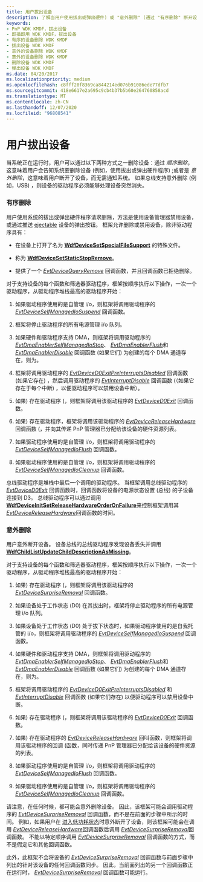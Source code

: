 ```yaml
---
title: 用户拔出设备
description: 了解当用户使用拔出或弹出硬件) 或 "意外删除" (通过 "有序删除" 断开设备时发生的情况。
keywords:
- PnP WDK KMDF，拔出设备
- 即插即用 WDK KMDF，拔出设备
- 有序的设备删除 WDK KMDF
- 拔出设备 WDK KMDF
- 意外的设备删除 WDK KMDF
- 意外的设备删除 WDK KMDF
- 删除设备 WDK KMDF
- 弹出设备 WDK KMDF
ms.date: 04/20/2017
ms.localizationpriority: medium
ms.openlocfilehash: c8fff20f8369ca844214ed076b91086ede77dfb7
ms.sourcegitcommit: 418e6617e2a695c9cb4b37b5b60e264760858acd
ms.translationtype: MT
ms.contentlocale: zh-CN
ms.lasthandoff: 12/07/2020
ms.locfileid: "96808541"
---
```

# <a name="a-user-unplugs-a-device"></a>用户拔出设备


当系统正在运行时，用户可以通过以下两种方式之一删除设备：通过 *顺序删除*，这意味着用户会告知系统要删除设备 (例如，使用拔出或弹出硬件程序) ;或者是 *意外删除*，这意味着用户断开了设备，而无需通知系统。 如果总线支持意外删除 (例如，USB) ，则设备的驱动程序必须能够处理设备突然消失。

### <a name="orderly-removal"></a><a href="" id="orderly-removal"></a> 有序删除

用户使用系统的拔出或弹出硬件程序请求删除，方法是使用设备管理器禁用设备，或通过推送 [ejectable](supporting-ejectable-devices.md) 设备的弹出按钮。 框架允许删除或禁用设备，除非驱动程序具有：

-   在设备上打开了名为 [**WdfDeviceSetSpecialFileSupport**](/windows-hardware/drivers/ddi/wdfdevice/nf-wdfdevice-wdfdevicesetspecialfilesupport) 的特殊文件。

-   称为 [**WdfDeviceSetStaticStopRemove**](/windows-hardware/drivers/ddi/wdfdevice/nf-wdfdevice-wdfdevicesetstaticstopremove)。

-   提供了一个 [*EvtDeviceQueryRemove*](/windows-hardware/drivers/ddi/wdfdevice/nc-wdfdevice-evt_wdf_device_query_remove) 回调函数，并且回调函数已拒绝删除。

对于支持设备的每个函数和筛选器驱动程序，框架按顺序执行以下操作，一次一个驱动程序，从驱动程序堆栈最高的驱动程序开始：

1.  如果驱动程序使用的是自管理 i/o，则框架将调用驱动程序的 [*EvtDeviceSelfManagedIoSuspend*](/windows-hardware/drivers/ddi/wdfdevice/nc-wdfdevice-evt_wdf_device_self_managed_io_suspend) 回调函数。

2.  框架将停止驱动程序的所有电源管理 i/o 队列。

3.  如果硬件和驱动程序支持 DMA，则框架将调用驱动程序的 [*EvtDmaEnablerSelfManagedIoStop*](/windows-hardware/drivers/ddi/wdfdmaenabler/nc-wdfdmaenabler-evt_wdf_dma_enabler_selfmanaged_io_stop)、 [*EvtDmaEnablerFlush*](/windows-hardware/drivers/ddi/wdfdmaenabler/nc-wdfdmaenabler-evt_wdf_dma_enabler_flush)和 [*EvtDmaEnablerDisable*](/windows-hardware/drivers/ddi/wdfdmaenabler/nc-wdfdmaenabler-evt_wdf_dma_enabler_disable) 回调函数 (如果它们) 为创建的每个 DMA 通道存在，则为。

4.  框架将调用驱动程序的 [*EvtDeviceD0ExitPreInterruptsDisabled*](/windows-hardware/drivers/ddi/wdfdevice/nc-wdfdevice-evt_wdf_device_d0_exit_pre_interrupts_disabled) 回调函数 (如果它存在) ，然后调用驱动程序的 [*EvtInterruptDisable*](/windows-hardware/drivers/ddi/wdfinterrupt/nc-wdfinterrupt-evt_wdf_interrupt_disable) 回调函数 (（如果它存在于每个中断) ，以便驱动程序可以禁用设备中断）。

5.  如果) 存在驱动程序 (，则框架将调用该驱动程序的 [*EvtDeviceD0Exit*](/windows-hardware/drivers/ddi/wdfdevice/nc-wdfdevice-evt_wdf_device_d0_exit) 回调函数。

6.  如果) 存在驱动程序，框架将调用该驱动程序的 [*EvtDeviceReleaseHardware*](/windows-hardware/drivers/ddi/wdfdevice/nc-wdfdevice-evt_wdf_device_release_hardware) 回调函数 (，并向其传递 PnP 管理器已分配给该设备的硬件资源列表。

7.  如果驱动程序使用的是自管理 i/o，则框架将调用驱动程序的 [*EvtDeviceSelfManagedIoFlush*](/windows-hardware/drivers/ddi/wdfdevice/nc-wdfdevice-evt_wdf_device_self_managed_io_flush) 回调函数。

8.  如果驱动程序使用的是自管理 i/o，则框架将调用驱动程序的 [*EvtDeviceSelfManagedIoCleanup*](/windows-hardware/drivers/ddi/wdfdevice/nc-wdfdevice-evt_wdf_device_self_managed_io_cleanup) 回调函数。

总线驱动程序是堆栈中最后一个调用的驱动程序。 当框架调用总线驱动程序的 [*EvtDeviceD0Exit*](/windows-hardware/drivers/ddi/wdfdevice/nc-wdfdevice-evt_wdf_device_d0_exit) 回调函数时，回调函数将设备的电源状态设置 (总线) 的子设备连接到 D3。 总线驱动程序可以通过调用 [**WdfDeviceInitSetReleaseHardwareOrderOnFailure**](/windows-hardware/drivers/ddi/wdfdevice/nf-wdfdevice-wdfdeviceinitsetreleasehardwareorderonfailure)来控制框架调用其 [*EvtDeviceReleaseHardware*](/windows-hardware/drivers/ddi/wdfdevice/nc-wdfdevice-evt_wdf_device_release_hardware)回调函数的时间。

### <a name="surprise-removal"></a><a href="" id="surprise-removal"></a> 意外删除

用户意外断开设备。 设备总线的总线驱动程序发现设备丢失并调用 [**WdfChildListUpdateChildDescriptionAsMissing**](/windows-hardware/drivers/ddi/wdfchildlist/nf-wdfchildlist-wdfchildlistupdatechilddescriptionasmissing)。

对于支持设备的每个函数和筛选器驱动程序，框架按顺序执行以下操作，一次一个驱动程序，从驱动程序堆栈最高的驱动程序开始：

1.  如果) 存在驱动程序 (，则框架将调用该驱动程序的 [*EvtDeviceSurpriseRemoval*](/windows-hardware/drivers/ddi/wdfdevice/nc-wdfdevice-evt_wdf_device_surprise_removal) 回调函数。

2.  如果设备处于工作状态 (D0) 在其拔出时，框架将停止驱动程序的所有电源管理 i/o 队列。

3.  如果设备处于工作状态 (D0) 处于拔下状态时，如果驱动程序使用的是自我托管的 i/o，则框架将调用驱动程序的 [*EvtDeviceSelfManagedIoSuspend*](/windows-hardware/drivers/ddi/wdfdevice/nc-wdfdevice-evt_wdf_device_self_managed_io_suspend) 回调函数。

4.  如果硬件和驱动程序支持 DMA，则框架将调用驱动程序的 [*EvtDmaEnablerSelfManagedIoStop*](/windows-hardware/drivers/ddi/wdfdmaenabler/nc-wdfdmaenabler-evt_wdf_dma_enabler_selfmanaged_io_stop)、 [*EvtDmaEnablerFlush*](/windows-hardware/drivers/ddi/wdfdmaenabler/nc-wdfdmaenabler-evt_wdf_dma_enabler_flush)和 [*EvtDmaEnablerDisable*](/windows-hardware/drivers/ddi/wdfdmaenabler/nc-wdfdmaenabler-evt_wdf_dma_enabler_disable) 回调函数 (如果它们) 为创建的每个 DMA 通道存在，则为。

5.  框架将调用驱动程序的 [*EvtDeviceD0ExitPreInterruptsDisabled*](/windows-hardware/drivers/ddi/wdfdevice/nc-wdfdevice-evt_wdf_device_d0_exit_pre_interrupts_disabled) 和 [*EvtInterruptDisable*](/windows-hardware/drivers/ddi/wdfinterrupt/nc-wdfinterrupt-evt_wdf_interrupt_disable) 回调函数 (如果它们存在) 以便驱动程序可以禁用设备中断。

6.  如果) 存在驱动程序 (，则框架将调用该驱动程序的 [*EvtDeviceD0Exit*](/windows-hardware/drivers/ddi/wdfdevice/nc-wdfdevice-evt_wdf_device_d0_exit) 回调函数。

7.  如果) 存在驱动程序的 [*EvtDeviceReleaseHardware*](/windows-hardware/drivers/ddi/wdfdevice/nc-wdfdevice-evt_wdf_device_release_hardware) 回叫函数，则框架将调用该驱动程序的回调 (函数，同时传递 PnP 管理器已分配给该设备的硬件资源的列表。

8.  如果驱动程序使用的是自管理 i/o，则框架将调用驱动程序的 [*EvtDeviceSelfManagedIoFlush*](/windows-hardware/drivers/ddi/wdfdevice/nc-wdfdevice-evt_wdf_device_self_managed_io_flush) 回调函数。

9.  如果驱动程序使用的是自管理 i/o，则框架将调用驱动程序的 [*EvtDeviceSelfManagedIoCleanup*](/windows-hardware/drivers/ddi/wdfdevice/nc-wdfdevice-evt_wdf_device_self_managed_io_cleanup) 回调函数。

请注意，在任何时候，都可能会意外删除设备。 因此，该框架可能会调用驱动程序的 [*EvtDeviceSurpriseRemoval*](/windows-hardware/drivers/ddi/wdfdevice/nc-wdfdevice-evt_wdf_device_surprise_removal) 回调函数，而不是在前面的步骤中所示的时间。 例如，如果用户在 [进入低功耗状态](a-device-enters-a-low-power-state.md)时意外断开了设备，则该框架可能会在调用 [*EvtDeviceReleaseHardware*](/windows-hardware/drivers/ddi/wdfdevice/nc-wdfdevice-evt_wdf_device_release_hardware)回调函数后调用 [*EvtDeviceSurpriseRemoval*](/windows-hardware/drivers/ddi/wdfdevice/nc-wdfdevice-evt_wdf_device_surprise_removal)回调函数。 不能以特定顺序调用 [*EvtDeviceSurpriseRemoval*](/windows-hardware/drivers/ddi/wdfdevice/nc-wdfdevice-evt_wdf_device_surprise_removal) 回调函数的方式，而不是假定它和其他回调函数。

此外，此框架不会将设备的 [*EvtDeviceSurpriseRemoval*](/windows-hardware/drivers/ddi/wdfdevice/nc-wdfdevice-evt_wdf_device_surprise_removal) 回调函数与前面步骤中列出的针对该设备的任何回调函数同步。 因此，当前面列出的另一个回调函数正在运行时， [*EvtDeviceSurpriseRemoval*](/windows-hardware/drivers/ddi/wdfdevice/nc-wdfdevice-evt_wdf_device_surprise_removal) 回调函数可能运行。

 


